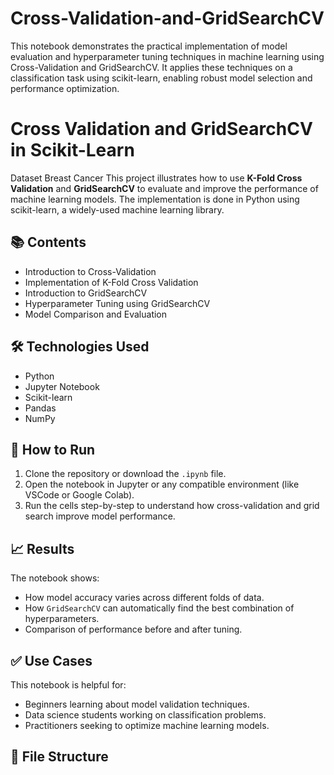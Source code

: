 # Cross-Validation-and-GridSearchCV
This notebook demonstrates the practical implementation of model evaluation and hyperparameter tuning techniques in machine learning using Cross-Validation and GridSearchCV. It applies these techniques on a classification task using scikit-learn, enabling robust model selection and performance optimization.
# Cross Validation and GridSearchCV in Scikit-Learn
Dataset Breast Cancer
This project illustrates how to use **K-Fold Cross Validation** and **GridSearchCV** to evaluate and improve the performance of machine learning models. The implementation is done in Python using scikit-learn, a widely-used machine learning library.

## 📚 Contents

- Introduction to Cross-Validation
- Implementation of K-Fold Cross Validation
- Introduction to GridSearchCV
- Hyperparameter Tuning using GridSearchCV
- Model Comparison and Evaluation

## 🛠️ Technologies Used

- Python
- Jupyter Notebook
- Scikit-learn
- Pandas
- NumPy

## 🚀 How to Run

1. Clone the repository or download the `.ipynb` file.
2. Open the notebook in Jupyter or any compatible environment (like VSCode or Google Colab).
3. Run the cells step-by-step to understand how cross-validation and grid search improve model performance.

## 📈 Results

The notebook shows:
- How model accuracy varies across different folds of data.
- How `GridSearchCV` can automatically find the best combination of hyperparameters.
- Comparison of performance before and after tuning.

## ✅ Use Cases

This notebook is helpful for:
- Beginners learning about model validation techniques.
- Data science students working on classification problems.
- Practitioners seeking to optimize machine learning models.

## 📂 File Structure

